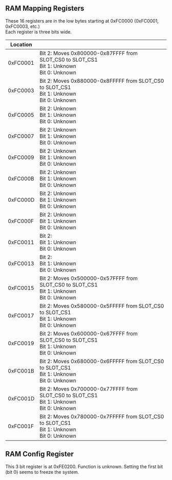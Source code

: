 ## RAM Mapping Registers

These 16 registers are in the low bytes starting at 0xFC0000 (0xFC0001, 0xFC0003, etc.)  
Each register is three bits wide.

| Location | |
| --- | --- |
| 0xFC0001 | Bit 2: Moves 0x800000-0x87FFFF from SLOT_CS0 to SLOT_CS1 <br>Bit 1: Unknown <br>Bit 0: Unknown |
| 0xFC0003 | Bit 2: Moves 0x880000-0x8FFFFF from SLOT_CS0 to SLOT_CS1 <br>Bit 1: Unknown <br>Bit 0: Unknown |
| 0xFC0005 | Bit 2: Unknown <br>Bit 1: Unknown <br>Bit 0: Unknown |
| 0xFC0007 | Bit 2: Unknown <br>Bit 1: Unknown <br>Bit 0: Unknown |
| 0xFC0009 | Bit 2: Unknown <br>Bit 1: Unknown <br>Bit 0: Unknown |
| 0xFC000B | Bit 2: Unknown <br>Bit 1: Unknown <br>Bit 0: Unknown |
| 0xFC000D | Bit 2: Unknown <br>Bit 1: Unknown <br>Bit 0: Unknown |
| 0xFC000F | Bit 2: Unknown <br>Bit 1: Unknown <br>Bit 0: Unknown |
| 0xFC0011 | Bit 2:<br>Bit 1: Unknown <br>Bit 0: Unknown |
| 0xFC0013 | Bit 2:<br>Bit 1: Unknown <br>Bit 0: Unknown |
| 0xFC0015 | Bit 2: Moves 0x500000-0x57FFFF from SLOT_CS0 to SLOT_CS1 <br>Bit 1: Unknown <br>Bit 0: Unknown |
| 0xFC0017 | Bit 2: Moves 0x580000-0x5FFFFF from SLOT_CS0 to SLOT_CS1 <br>Bit 1: Unknown <br>Bit 0: Unknown |
| 0xFC0019 | Bit 2: Moves 0x600000-0x67FFFF from SLOT_CS0 to SLOT_CS1 <br>Bit 1: Unknown <br>Bit 0: Unknown |
| 0xFC001B | Bit 2: Moves 0x680000-0x6FFFFF from SLOT_CS0 to SLOT_CS1 <br>Bit 1: Unknown <br>Bit 0: Unknown |
| 0xFC001D | Bit 2: Moves 0x700000-0x77FFFF from SLOT_CS0 to SLOT_CS1 <br>Bit 1: Unknown <br>Bit 0: Unknown |
| 0xFC001F | Bit 2: Moves 0x780000-0x7FFFFF from SLOT_CS0 to SLOT_CS1 <br>Bit 1: Unknown <br>Bit 0: Unknown |

## RAM Config Register
This 3 bit register is at 0xFE0200. Function is unknown. Setting the first bit (bit 0) seems to freeze the system.